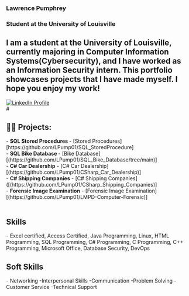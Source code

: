 ### Lawrence Pumphrey
### Student at the University of Louisville

## I am a student at the University of Louisville, currently majoring in Computer Information Systems(Cybersecurity), and I have worked as an Information Security intern. This portfolio showcases projects that I have made myself. I hope you enjoy my work!

  <a href="https://www.linkedin.com/in/lawrence-pumphrey-iv-680705297/?original_referer=https%3A%2F%2Flepump02.wixsite.com%2F">
<img alt="LinkedIn Profile" title= "LinkedIn" src="https://custom-icon-badges.demolab.com/badge/LinkedIN-My%20Profile-blue"/<></a>
<br/>
  #
  <h2>👨‍💻 Projects:</h2>
- <b>SQL Stored Procedures </b>
  - [Stored Procedures][https://github.com/LPump01/SQL_StoredProcedure]
  <br/>
- <b>SQL Bike Database </b>
  - [Bike Database][(https://github.com/LPump01/SQL_Bike_Database/tree/main)]</b></i>
    <br/>
- <b>C# Car Dealership</b>
  - [C# Car Dealership][(https://github.com/LPump01/CSharp_Car_Dealership)]
  <br/>
- <b>C# Shipping Companies</b>
  - [C# Shipping Companies]([(https://github.com/LPump01/CSharp_Shipping_Companies)]
<br/>
- <b>Forensic Image Examination</b>
  - [Forensic Image Examination][(https://github.com/LPump01/LMPD-Computer-Forensic)]
<br/>

<br/>
<h2> Skills </h2>
- Excel certified, Access Certified, Java Programming, Linux, HTML Programming,  SQL Programming, C# Programming, C Programming, C++ Programming, Microsoft Office, Database Security, DevOps

<h2>Soft Skills</h2>
- Networking      -Interpersonal Skills
-Communication    -Problem Solving
-Customer Service -Technical Support

  
